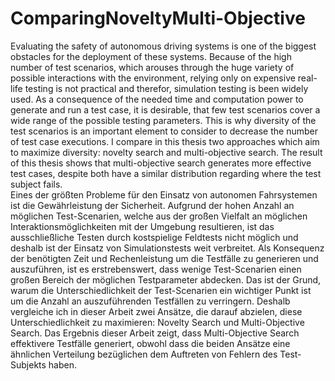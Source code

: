 # ComparingNoveltyMulti-Objective

Evaluating the safety of autonomous driving systems is one of the biggest obstacles for the deployment of these systems. Because of the high number of test scenarios, which arouses through the huge variety of possible interactions with the environment, relying only on expensive real-life testing is not practical and therefor, simulation testing is been widely used. As a consequence of the needed time and computation power to generate and run a test case, it is desirable, that few test scenarios cover a wide range of the possible testing parameters. This is why diversity of the test scenarios is an important element to consider to decrease the number of test case executions. I compare in this thesis two approaches which aim to maximize diversity: novelty search and multi-objective search. The result of this thesis shows that  multi-objective search generates more effective test cases, despite both have a similar distribution regarding where the test subject fails.
</br>
Eines der größten Probleme für den Einsatz von autonomen Fahrsystemen ist die Gewährleistung der Sicherheit. Aufgrund der hohen Anzahl an möglichen Test-Scenarien, welche aus der großen Vielfalt an möglichen Interaktionsmöglichkeiten mit der Umgebung resultieren, ist das ausschließliche Testen durch kostspielige Feldtests nicht möglich und deshalb ist der Einsatz von Simulationstests weit verbreitet. Als Konsequenz der benötigten Zeit und Rechenleistung um die Testfälle zu generieren und auszuführen, ist es erstrebenswert, dass wenige Test-Scenarien einen großen Bereich der möglichen Testparameter abdecken. Das ist der Grund, warum die Unterschiedlichkeit der Test-Scenarien ein wichtiger Punkt ist um die Anzahl an auszuführenden Testfällen zu verringern. Deshalb vergleiche ich in dieser Arbeit zwei Ansätze, die darauf abzielen, diese Unterschiedlichkeit zu maximieren: Novelty Search und Multi-Objective Search. Das Ergebnis dieser Arbeit zeigt, dass Multi-Objective Search effektivere Testfälle generiert, obwohl dass die beiden Ansätze eine ähnlichen Verteilung bezüglichen dem Auftreten von Fehlern des Test-Subjekts haben. 
